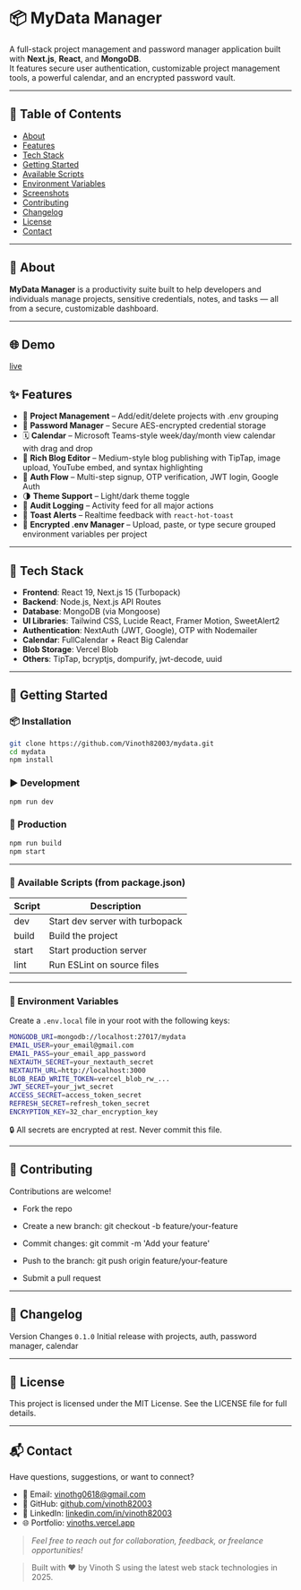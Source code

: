 # 📦 MyData Manager

A full-stack project management and password manager application built with **Next.js**, **React**, and **MongoDB**.  
It features secure user authentication, customizable project management tools, a powerful calendar, and an encrypted password vault.

---

## 📑 Table of Contents

- [About](#-about)
- [Features](#-features)
- [Tech Stack](#-tech-stack)
- [Getting Started](#-getting-started)
- [Available Scripts](#-available-scripts)
- [Environment Variables](#-environment-variables)
- [Screenshots](#-screenshots)
- [Contributing](#-contributing)
- [Changelog](#-changelog)
- [License](#-license)
- [Contact](#-contact)

---

## 🧠 About

**MyData Manager** is a productivity suite built to help developers and individuals manage projects, sensitive credentials, notes, and tasks — all from a secure, customizable dashboard.

---

## 🌐 Demo
[live](https://mydata-xi.vercel.app/)


## ✨ Features

- 🧩 **Project Management** – Add/edit/delete projects with .env grouping
- 🔐 **Password Manager** – Secure AES-encrypted credential storage
- 🗓️ **Calendar** – Microsoft Teams-style week/day/month view calendar with drag and drop
- 📝 **Rich Blog Editor** – Medium-style blog publishing with TipTap, image upload, YouTube embed, and syntax highlighting
- 🔄 **Auth Flow** – Multi-step signup, OTP verification, JWT login, Google Auth
- 🌗 **Theme Support** – Light/dark theme toggle
- 🧾 **Audit Logging** – Activity feed for all major actions
- 💬 **Toast Alerts** – Realtime feedback with `react-hot-toast`
- 💾 **Encrypted .env Manager** – Upload, paste, or type secure grouped environment variables per project

---

## 🧰 Tech Stack

- **Frontend**: React 19, Next.js 15 (Turbopack)
- **Backend**: Node.js, Next.js API Routes
- **Database**: MongoDB (via Mongoose)
- **UI Libraries**: Tailwind CSS, Lucide React, Framer Motion, SweetAlert2
- **Authentication**: NextAuth (JWT, Google), OTP with Nodemailer
- **Calendar**: FullCalendar + React Big Calendar
- **Blob Storage**: Vercel Blob
- **Others**: TipTap, bcryptjs, dompurify, jwt-decode, uuid

---

## 🚀 Getting Started

### 📦 Installation

```bash
git clone https://github.com/Vinoth82003/mydata.git
cd mydata
npm install
```

### ▶️ Development

```bash
npm run dev
```

### 🚀 Production

```bash
npm run build
npm start
```

---

### 🧪 Available Scripts (from package.json)

| Script | Description                     |
| ------ | ------------------------------- |
| dev    | Start dev server with turbopack |
| build  | Build the project               |
| start  | Start production server         |
| lint   | Run ESLint on source files      |

---

### 🔐 Environment Variables

Create a `.env.local` file in your root with the following keys:

```bash
MONGODB_URI=mongodb://localhost:27017/mydata
EMAIL_USER=your_email@gmail.com
EMAIL_PASS=your_email_app_password
NEXTAUTH_SECRET=your_nextauth_secret
NEXTAUTH_URL=http://localhost:3000
BLOB_READ_WRITE_TOKEN=vercel_blob_rw_...
JWT_SECRET=your_jwt_secret
ACCESS_SECRET=access_token_secret
REFRESH_SECRET=refresh_token_secret
ENCRYPTION_KEY=32_char_encryption_key
```

🔒 All secrets are encrypted at rest. Never commit this file.

---

## 🤝 Contributing

Contributions are welcome!

- Fork the repo

- Create a new branch: git checkout -b feature/your-feature

- Commit changes: git commit -m 'Add your feature'

- Push to the branch: git push origin feature/your-feature

- Submit a pull request

---

## 📜 Changelog

Version Changes
`0.1.0` Initial release with projects, auth, password manager, calendar

---

## 📄 License

This project is licensed under the MIT License.
See the LICENSE file for full details.

---

## 📬 Contact

Have questions, suggestions, or want to connect?

- 📧 Email: [vinothg0618@gmail.com](mailto:vinothg0618@gmail.com)
- 🐙 GitHub: [github.com/vinoth82003](https://github.com/vinoth82003)
- 💼 LinkedIn: [linkedin.com/in/vinoth82003](https://linkedin.com/in/vinoth82003)
- 🌐 Portfolio: [vinoths.vercel.app](https://vinoths.vercel.app)

> _Feel free to reach out for collaboration, feedback, or freelance opportunities!_

> Built with ❤️ by Vinoth S using the latest web stack technologies in 2025.

